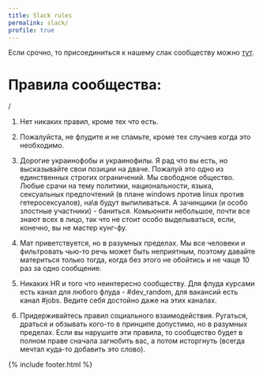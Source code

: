 ```yaml
---
title: Slack rules
permalink: slack/
profile: true
---
```


Если срочно, то присоединиться к нашему слак сообществу можно [тут](http://slack.ukrops.club/). 


# Правила сообщества:
 
 / 

1. Нет никаких правил, кроме тех что есть. 

2. Пожалуйста, не флудите и не спамьте, кроме тех случаев когда это необходимо. 

3. Дорогие украинофобы и украинофилы. Я рад что вы есть, но высказывайте свои позиции на дваче. Пожалуй это одно из единственных строгих ограничений. Мы свободное общество. Любые срачи на тему политики, национальности, языка, сексуальных предпочтений (в плане windows против linux против гетеросексуалов), на\в будут выпиливаться. А зачинщики (и особо злостные участники) - баниться. Комьюнити небольшое, почти все знают всех в лицо, так что не стоит особо выделываться, если, конечно, вы не мастер кунг-фу. 

4. Мат приветствуется, но в разумных пределах. Мы все человеки и фильтровать чью-то речь может быть неприятным, поэтому давайте материться только тогда, когда без этого не обойтись и не чаще 10 раз за одно сообщение.

5. Никаких HR и того что неинтересно сообществу. Для флуда курсами есть канал для любого флуда - #dev_random, для вакансий есть канал #jobs. Ведите себя достойно даже на этих каналах. 

6. Придерживайтесь правил социального взаимодействия. Ругаться, драться и обзывать кого-то в принципе допустимо, но в разумных пределах. Если вы нарушите эти правила, то сообщество будет в полном праве сначала загнобить вас, а потом исторгнуть (всегда мечтал куда-то добавить это слово). 

{% include footer.html %}
